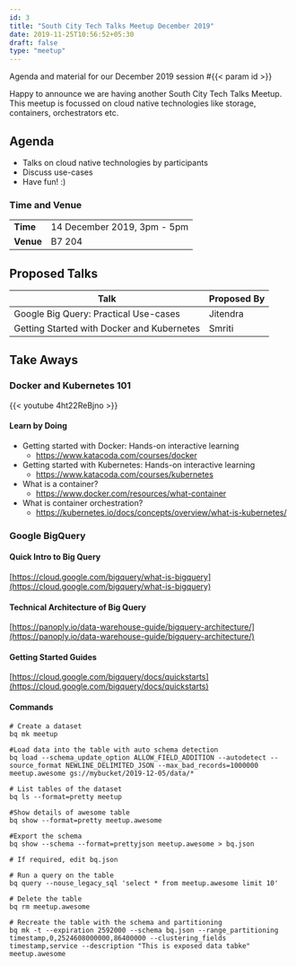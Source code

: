 ```yaml
---
id: 3
title: "South City Tech Talks Meetup December 2019"
date: 2019-11-25T10:56:52+05:30
draft: false
type: "meetup"
---
```


Agenda and material for our December 2019 session #{{< param id >}}

Happy to announce we are having another South City Tech Talks Meetup. This meetup is focussed on cloud native technologies like storage, containers, orchestrators etc.

<!--more-->

## Agenda

* Talks on cloud native technologies by participants
* Discuss use-cases
* Have fun! :)

### Time and Venue

|           |                             |
| --------- | --------------------------- |
| **Time**  | 14 December 2019, 3pm - 5pm |
| **Venue** | B7 204                      |

## Proposed Talks

| Talk                                       | Proposed By |
| ------------------------------------------ | ----------- |
| Google Big Query: Practical Use-cases      | Jitendra    |
| Getting Started with Docker and Kubernetes | Smriti      |

## Take Aways

### Docker and Kubernetes 101

{{< youtube 4ht22ReBjno >}}

#### Learn by Doing

* Getting started with Docker: Hands-on interactive learning
  * https://www.katacoda.com/courses/docker
* Getting started with Kubernetes: Hands-on interactive learning
  * https://www.katacoda.com/courses/kubernetes
* What is a container?
  * https://www.docker.com/resources/what-container
* What is container orchestration?
  * https://kubernetes.io/docs/concepts/overview/what-is-kubernetes/

### Google BigQuery

#### Quick Intro to Big Query

[https://cloud.google.com/bigquery/what-is-bigquery](https://cloud.google.com/bigquery/what-is-bigquery)

#### Technical Architecture of Big Query

[https://panoply.io/data-warehouse-guide/bigquery-architecture/](https://panoply.io/data-warehouse-guide/bigquery-architecture/)

#### Getting Started Guides

[https://cloud.google.com/bigquery/docs/quickstarts](https://cloud.google.com/bigquery/docs/quickstarts)

#### Commands

```
# Create a dataset
bq mk meetup
	
#Load data into the table with auto schema detection
bq load --schema_update_option ALLOW_FIELD_ADDITION --autodetect --source_format NEWLINE_DELIMITED_JSON --max_bad_records=1000000 meetup.awesome gs://mybucket/2019-12-05/data/*

# List tables of the dataset
bq ls --format=pretty meetup

#Show details of awesome table
bq show --format=pretty meetup.awesome

#Export the schema
bq show --schema --format=prettyjson meetup.awesome > bq.json

# If required, edit bq.json 

# Run a query on the table
bq query --nouse_legacy_sql 'select * from meetup.awesome limit 10'

# Delete the table
bq rm meetup.awesome

# Recreate the table with the schema and partitioning
bq mk -t --expiration 2592000 --schema bq.json --range_partitioning timestamp,0,2524608000000,86400000 --clustering_fields timestamp,service --description "This is exposed data tabke"  meetup.awesome
```
